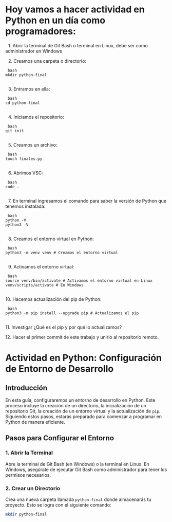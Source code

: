 
# Hoy vamos a hacer actividad en Python en un día como programadores:

 1.⁠ ⁠Abrir la terminal de Git Bash o terminal en Linux, debe ser como administrador en Windows


 2.⁠ ⁠Creamos una carpeta o directorio: 

    ⁠ bash
    mkdir python-final
     ⁠

 3.⁠ ⁠Entramos en ella: 

    ⁠ bash
    cd python-final
     ⁠

 4.⁠ ⁠Iniciamos el repositorio:

    ⁠ bash
    git init
     ⁠

 5.⁠ ⁠Creamos un archivo:

    ⁠ bash
    touch finales.py
     ⁠

 6.⁠ ⁠Abrimos VSC:

    ⁠ bash
    code .
     ⁠

 7.⁠ ⁠En terminal ingresamos el comando para saber la versión de Python que tenemos instalada:

    ⁠ bash
    python -V
    python3 -V
     ⁠

 8.⁠ ⁠Creamos el entorno virtual en Python:

    ⁠ bash
    python3 -m venv venv # Creamos el entorno virtual
     ⁠

 9.⁠ ⁠Activamos el entorno virtual:

    ⁠ bash
    source venv/bin/activate # Activamos el entorno virtual en Linux
    venv/scripts/activate # En Windows
     ⁠

10.⁠ ⁠Hacemos actualización del pip de Python:

    ⁠ bash
    python3 -m pip install --upgrade pip # Actualizamos el pip
     ⁠

11.⁠ ⁠Investigar ¿Qué es el pip y por qué lo actualizamos?

12.⁠ ⁠Hacer el primer commit de este trabajo y unirlo al repositorio remoto.



# Actividad en Python: Configuración de Entorno de Desarrollo

## Introducción

En esta guía, configuraremos un entorno de desarrollo en Python. Este proceso incluye la creación de un directorio, la inicialización de un repositorio Git, la creación de un entorno virtual y la actualización de `pip`. Siguiendo estos pasos, estarás preparado para comenzar a programar en Python de manera eficiente.

## Pasos para Configurar el Entorno

### 1. Abrir la Terminal

Abre la terminal de Git Bash (en Windows) o la terminal en Linux. En Windows, asegúrate de ejecutar Git Bash como administrador para tener los permisos necesarios.

### 2. Crear un Directorio

Crea una nueva carpeta llamada `python-final` donde almacenarás tu proyecto. Esto se logra con el siguiente comando:

```bash
mkdir python-final
